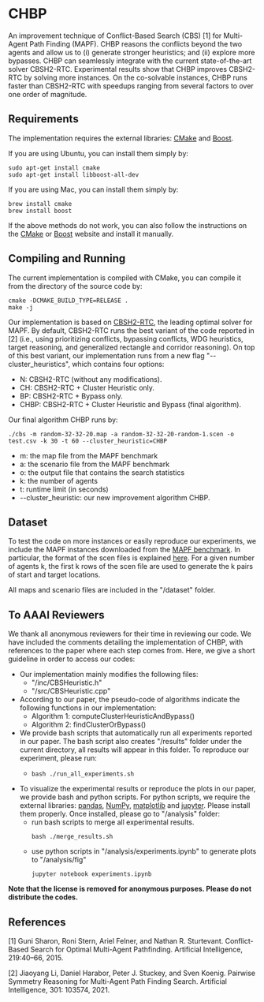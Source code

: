 # CHBP
An improvement technique of Conflict-Based Search (CBS) [1] for Multi-Agent Path Finding (MAPF).
CHBP reasons the conflicts beyond the two agents and allow us to (i) generate stronger heuristics; and (ii) explore more bypasses. 
CHBP can seamlessly integrate with the current state-of-the-art solver CBSH2-RTC. 
Experimental results show that CHBP improves CBSH2-RTC by solving more instances. 
On the co-solvable instances, CHBP runs faster than CBSH2-RTC with speedups ranging from several factors to over one order of magnitude.

 
## Requirements 
The implementation requires the external libraries: [CMake](https://cmake.org) and [Boost](https://www.boost.org/). 


If you are using Ubuntu, you can install them simply by:
```shell script
sudo apt-get install cmake
sudo apt-get install libboost-all-dev
``` 
If you are using Mac, you can install them simply by:
```shell script
brew install cmake
brew install boost
```
If the above methods do not work, you can also follow the instructions
on the [CMake](https://cmake.org) or [Boost](https://www.boost.org/) website and install it manually.



## Compiling and Running
The current implementation is compiled with CMake, you can compile it from the directory of the source code by:
```shell script
cmake -DCMAKE_BUILD_TYPE=RELEASE .
make -j
```

Our implementation is based on [CBSH2-RTC](https://github.com/Jiaoyang-Li/CBSH2-RTC), the leading optimal solver for
MAPF. By default, CBSH2-RTC runs the best variant of the code reported in [2] (i.e., using
prioritizing conflicts,
bypassing conflicts,
WDG heuristics,
target reasoning, and
generalized rectangle and corridor reasoning).
On top of this best variant, our implementation runs from a new flag "--cluster_heuristics", which contains four options:

* N: CBSH2-RTC (without any modifications).
* CH: CBSH2-RTC + Cluster Heuristic only.
* BP: CBSH2-RTC + Bypass only.
* CHBP: CBSH2-RTC + Cluster Heuristic and Bypass (final algorithm).

Our final algorithm CHBP runs by:
```shell script
./cbs -m random-32-32-20.map -a random-32-32-20-random-1.scen -o test.csv -k 30 -t 60 --cluster_heuristic=CHBP
```
- m: the map file from the MAPF benchmark
- a: the scenario file from the MAPF benchmark
- o: the output file that contains the search statistics
- k: the number of agents
- t: runtime limit (in seconds)
- --cluster_heuristic: our new improvement algorithm CHBP.



## Dataset
To test the code on more instances or easily reproduce our experiments, 
we include the MAPF instances downloaded from the [MAPF benchmark](https://movingai.com/benchmarks/mapf/index.html).
In particular, the format of the scen files is explained [here](https://movingai.com/benchmarks/formats.html).
For a given number of agents k, the first k rows of the scen file are used to generate the k pairs of start and target locations.

All maps and scenario files are included in the "/dataset" folder. 



## To AAAI Reviewers 
We thank all anonymous reviewers for their time in reviewing our code.
We have included the comments detailing the implementation of CHBP, 
with references to the paper where each step comes from. 
Here, we give a short guideline in order to access our codes:

- Our implementation mainly modifies the following files:
  - "/inc/CBSHeuristic.h"
  - "/src/CBSHeuristic.cpp" 
- According to our paper, the pseudo-code of algorithms indicate the following functions in our implementation:
  - Algorithm 1: computeClusterHeuristicAndBypass()
  - Algorithm 2: findClusterOrBypass()
- We provide bash scripts that automatically run all experiments reported in our paper.
The bash script also creates "/results" folder under the current directory, all results will appear in this folder.
To reproduce our experiment, please run: 
  - ```shell script
    bash ./run_all_experiments.sh
    ```
- To visualize the experimental results or reproduce the plots in our paper, 
we provide bash and python scripts. For python scripts, we require the external libraries: [pandas](https://pandas.pydata.org), 
[NumPy](https://numpy.org), [matplotlib](https://matplotlib.org) and [jupyter](https://jupyter.org).
Please install them properly. Once installed, please go to "/analysis" folder:
  - run bash scripts to merge all experimental results.
      ```shell script
      bash ./merge_results.sh
      ```
  - use python scripts in "/analysis/experiments.ipynb" to generate plots to "/analysis/fig"
      ```shell script
      jupyter notebook experiments.ipynb
      ```

**Note that the license is removed for anonymous purposes. Please do not distribute the codes.**
## References

[1] Guni Sharon, Roni Stern, Ariel Felner, and Nathan R. Sturtevant.
Conflict-Based Search for Optimal Multi-Agent Pathfinding.
Artificial Intelligence, 219:40–66, 2015.

[2] Jiaoyang Li, Daniel Harabor, Peter J. Stuckey, and Sven Koenig.
Pairwise Symmetry Reasoning for Multi-Agent Path Finding Search.
Artificial Intelligence, 301: 103574, 2021.
